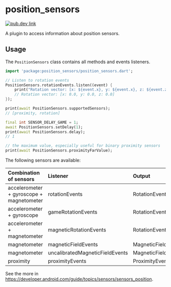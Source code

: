 # position_sensors

<a href="https://pub.dev/packages/position_sensors">
  <img src="https://img.shields.io/pub/v/position_sensors.svg?style=flat-square&label=Pub" alt="pub.dev link">
</a>

A plugin to access information about position sensors.

## Usage

The `PositionSensors` class contains all methods and events listeners.

```dart
import 'package:position_sensors/position_sensors.dart';

// Listen to rotation events
PositionSensors.rotationEvents.listen((event) {
    print("Rotation vector: [x: ${event.x}, y: ${event.x}, z: ${event.z}]")
    // Rotation vector: [x: 0.0, y: 0.0, z: 0.0]
});

print(await PositionSensors.supportedSensors);
// [proximity, rotation]

final int SENSOR_DELAY_GAME = 1;
await PositionSensors.setDelay(1);
print(await PositionSensors.delay);
// 1

// the maximum value, especially useful for binary proximity sensors
print(await PositionSensors.proximityFarValue);
```

The following sensors are available:

| Combination of sensors                   | Listener                        | Output             |
| :--------------------------------------- | :------------------------------ | :----------------- |
| accelerometer + gyroscope + magnetometer | rotationEvents                  | RotationEvent      |
| accelerometer + gyroscope                | gameRotationEvents              | RotationEvent      |
| accelerometer + magnetometer             | magneticRotationEvents          | RotationEvent      |
| magnetometer                             | magneticFieldEvents             | MagneticFieldEvent |
| magnetometer                             | uncalibratedMagneticFieldEvents | MagneticFieldEvent |
| proximity                                | proximityEvents                 | ProximityEvent     |

See the more in https://developer.android.com/guide/topics/sensors/sensors_position.